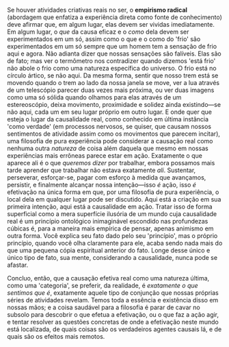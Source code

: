 Se houver atividades criativas reais no ser, o **empirismo radical** (abordagem que enfatiza a experiência direta como fonte de conhecimento) deve afirmar que, em algum lugar, elas devem ser vividas imediatamente. Em algum lugar, o _que_ da causa eficaz e o _como_ dela devem ser experimentados em um só, assim como o que e o como do 'frio' são experimentados em um só sempre que um homem tem a sensação de frio aqui e agora. Não adianta dizer que nossas sensações são falíveis. Elas são de fato; mas ver o termômetro nos contradizer quando dizemos 'está frio' não abole o frio como uma natureza específica do universo. O frio está no círculo ártico, se não aqui. Da mesma forma, sentir que nosso trem está se movendo quando o trem ao lado da nossa janela se move, ver a lua através de um telescópio parecer duas vezes mais próxima, ou ver duas imagens como uma só sólida quando olhamos para elas através de um estereoscópio, deixa movimento, proximidade e solidez ainda existindo—se não aqui, cada um em seu lugar próprio em outro lugar. E onde quer que esteja o lugar da causalidade real, como conhecido em última instância 'como verdade' (em processos nervosos, se quiser, que causam nossos sentimentos de atividade assim como os movimentos que parecem incitar), uma filosofia de pura experiência pode considerar a causação real como nenhuma outra _natureza_ de coisa além daquela que mesmo em nossas experiências mais errôneas parece estar em ação. Exatamente o que aparece ali é o que _queremos dizer_ por trabalhar, embora possamos mais tarde aprender que trabalhar não estava exatamente _ali_. Sustentar, perseverar, esforçar-se, pagar com esforço à medida que avançamos, persistir, e finalmente alcançar nossa intenção—isso _é_ ação, isso _é_ efetivação na única forma em que, por uma filosofia de pura experiência, o local dela em qualquer lugar pode ser discutido. Aqui está a criação em sua primeira intenção, aqui está a causalidade em ação. Tratar isso de forma superficial como a mera superfície ilusória de um mundo cuja causalidade real é um princípio ontológico inimaginável escondido nas profundezas cúbicas é, para a maneira mais empírica de pensar, apenas animismo em outra forma. Você explica seu fato dado pelo seu 'princípio', mas o próprio princípio, quando você olha claramente para ele, acaba sendo nada mais do que uma pequena cópia espiritual anterior do fato. Longe desse único e único tipo de fato, sua mente, considerando a causalidade, nunca pode se afastar.

Concluo, então, que a causação efetiva real como uma natureza última, como uma 'categoria', se preferir, da realidade, é _exatamente o que sentimos que é_, exatamente aquele tipo de conjunção que nossas próprias séries de atividades revelam. Temos toda a essência e existência disso em nossas mãos; e a coisa saudável para a filosofia é parar de cavar no subsolo para descobrir o que efetua a efetivação, ou o que faz a ação agir, e tentar resolver as questões concretas de onde a efetivação neste mundo está localizada, de quais coisas são os verdadeiros agentes causais lá, e de quais são os efeitos mais remotos.